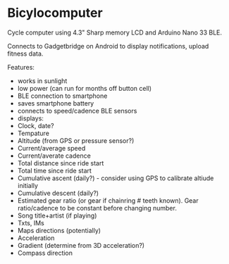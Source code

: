 # Bicylocomputer
Cycle computer using 4.3" Sharp memory LCD and Arduino Nano 33 BLE.

Connects to Gadgetbridge on Android to display notifications, upload fitness data.

Features:
- works in sunlight
- low power (can run for months off button cell)
- BLE connection to smartphone
- saves smartphone battery
- connects to speed/cadence BLE sensors
- displays:
- Clock, date?
- Tempature
- Altitude (from GPS or pressure sensor?)
- Current/average speed
- Current/averate cadence
- Total distance since ride start
- Total time since ride start
- Cumulative ascent (daily?) - consider using GPS to calibrate altiude initially
- Cumulative descent (daily?)
- Estimated gear ratio (or gear if chainring # teeth known).  Gear ratio/cadence to be constant before changing number.
- Song title+artist (if playing)
- Txts, IMs
- Maps directions (potentially)
- Acceleration
- Gradient (determine from 3D acceleration?)
- Compass direction
